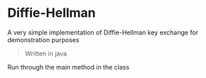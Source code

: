 # Diffie-Hellman

A very simple implementation of Diffie-Hellman key exchange for demonstration purposes

> Written in java

Run through the main method in the class
